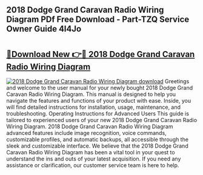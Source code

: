 ## 2018 Dodge Grand Caravan Radio Wiring Diagram PDf Free Download - Part-TZQ Service Owner Guide 4l4Jo

# <h2><a href="http://dfm9ex.blite.top/?on=2018+Dodge+Grand+Caravan+Radio+Wiring+Diagram">🔗Download New 👉🔴 2018 Dodge Grand Caravan Radio Wiring Diagram</a></h2>

[![2018 Dodge Grand Caravan Radio Wiring Diagram download](https://i.imgur.com/lujVjoI.png)](http://dfm9ex.blite.top/?on=2018+Dodge+Grand+Caravan+Radio+Wiring+Diagram)
Greetings and welcome to the user manual for your newly bought 2018 Dodge Grand Caravan Radio Wiring Diagram. This manual is designed to help you navigate the features and functions of your product with ease. Inside, you will find detailed instructions for installation, usage, maintenance, and troubleshooting. Operating Instructions for Advanced Users This guide is tailored to experienced users of your new 2018 Dodge Grand Caravan Radio Wiring Diagram. 2018 Dodge Grand Caravan Radio Wiring Diagram advanced features include image recognition, voice commands, customizable profiles, and automatic backups, all accessible through the sleek and customizable interface. We believe that the 2018 Dodge Grand Caravan Radio Wiring Diagram has been a vital tool in your quest to understand the ins and outs of your latest acquisition. If you need any assistance or clarification, our customer service team is here to help.
